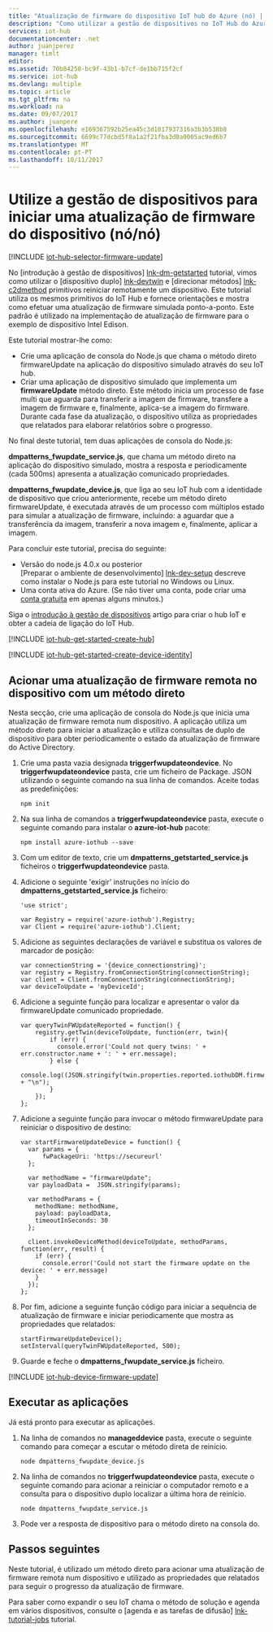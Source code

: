```yaml
---
title: "Atualização de firmware do dispositivo IoT hub do Azure (nó) | Microsoft Docs"
description: "Como utilizar a gestão de dispositivos no IoT Hub do Azure para iniciar uma atualização de firmware do dispositivo. Utilize os SDKs IoT do Azure para Node.js para implementar uma aplicação de dispositivo simulada e uma aplicação de serviço que aciona a atualização de firmware."
services: iot-hub
documentationcenter: .net
author: juanjperez
manager: timlt
editor: 
ms.assetid: 70b84258-bc9f-43b1-b7cf-de1bb715f2cf
ms.service: iot-hub
ms.devlang: multiple
ms.topic: article
ms.tgt_pltfrm: na
ms.workload: na
ms.date: 09/07/2017
ms.author: juanpere
ms.openlocfilehash: e169367592b25ea45c3d1017937316a3b3b538b8
ms.sourcegitcommit: 6699c77dcbd5f8a1a2f21fba3d0a0005ac9ed6b7
ms.translationtype: MT
ms.contentlocale: pt-PT
ms.lasthandoff: 10/11/2017
---
```

# <a name="use-device-management-to-initiate-a-device-firmware-update-nodenode"></a>Utilize a gestão de dispositivos para iniciar uma atualização de firmware do dispositivo (nó/nó)
[!INCLUDE [iot-hub-selector-firmware-update](../../includes/iot-hub-selector-firmware-update.md)]

No [introdução à gestão de dispositivos] [ lnk-dm-getstarted] tutorial, vimos como utilizar o [dispositivo duplo] [ lnk-devtwin] e [direcionar métodos] [ lnk-c2dmethod] primitivos reiniciar remotamente um dispositivo. Este tutorial utiliza os mesmos primitivos do IoT Hub e fornece orientações e mostra como efetuar uma atualização de firmware simulada ponto-a-ponto.  Este padrão é utilizado na implementação de atualização de firmware para o exemplo de dispositivo Intel Edison.

Este tutorial mostrar-lhe como:

* Crie uma aplicação de consola do Node.js que chama o método direto firmwareUpdate na aplicação do dispositivo simulado através do seu IoT hub.
* Criar uma aplicação de dispositivo simulado que implementa um **firmwareUpdate** método direto. Este método inicia um processo de fase multi que aguarda para transferir a imagem de firmware, transfere a imagem de firmware e, finalmente, aplica-se a imagem do firmware. Durante cada fase da atualização, o dispositivo utiliza as propriedades que relatados para elaborar relatórios sobre o progresso.

No final deste tutorial, tem duas aplicações de consola do Node.js:

**dmpatterns_fwupdate_service.js**, que chama um método direto na aplicação do dispositivo simulado, mostra a resposta e periodicamente (cada 500ms) apresenta a atualização comunicado propriedades.

**dmpatterns_fwupdate_device.js**, que liga ao seu IoT hub com a identidade de dispositivo que criou anteriormente, recebe um método direto firmwareUpdate, é executada através de um processo com múltiplos estado para simular a atualização de firmware, incluindo: a aguardar que a transferência da imagem, transferir a nova imagem e, finalmente, aplicar a imagem.

Para concluir este tutorial, precisa do seguinte:

* Versão do node.js 4.0.x ou posterior <br/>  [Preparar o ambiente de desenvolvimento] [ lnk-dev-setup] descreve como instalar o Node.js para este tutorial no Windows ou Linux.
* Uma conta ativa do Azure. (Se não tiver uma conta, pode criar uma [conta gratuita][lnk-free-trial] em apenas alguns minutos.)

Siga o [introdução à gestão de dispositivos](iot-hub-node-node-device-management-get-started.md) artigo para criar o hub IoT e obter a cadeia de ligação do IoT Hub.

[!INCLUDE [iot-hub-get-started-create-hub](../../includes/iot-hub-get-started-create-hub.md)]

[!INCLUDE [iot-hub-get-started-create-device-identity](../../includes/iot-hub-get-started-create-device-identity.md)]

## <a name="trigger-a-remote-firmware-update-on-the-device-using-a-direct-method"></a>Acionar uma atualização de firmware remota no dispositivo com um método direto
Nesta secção, crie uma aplicação de consola do Node.js que inicia uma atualização de firmware remota num dispositivo. A aplicação utiliza um método direto para iniciar a atualização e utiliza consultas de duplo de dispositivo para obter periodicamente o estado da atualização de firmware do Active Directory.

1. Crie uma pasta vazia designada **triggerfwupdateondevice**.  No **triggerfwupdateondevice** pasta, crie um ficheiro de Package. JSON utilizando o seguinte comando na sua linha de comandos.  Aceite todas as predefinições:
   
    ```
    npm init
    ```
2. Na sua linha de comandos a **triggerfwupdateondevice** pasta, execute o seguinte comando para instalar o **azure-iot-hub** pacote:
   
    ```
    npm install azure-iothub --save
    ```
3. Com um editor de texto, crie um **dmpatterns_getstarted_service.js** ficheiros o **triggerfwupdateondevice** pasta.
4. Adicione o seguinte 'exigir' instruções no início do **dmpatterns_getstarted_service.js** ficheiro:
   
    ```
    'use strict';
   
    var Registry = require('azure-iothub').Registry;
    var Client = require('azure-iothub').Client;
    ```
5. Adicione as seguintes declarações de variável e substitua os valores de marcador de posição:
   
    ```
    var connectionString = '{device_connectionstring}';
    var registry = Registry.fromConnectionString(connectionString);
    var client = Client.fromConnectionString(connectionString);
    var deviceToUpdate = 'myDeviceId';
    ```
6. Adicione a seguinte função para localizar e apresentar o valor da firmwareUpdate comunicado propriedade.
   
    ```
    var queryTwinFWUpdateReported = function() {
        registry.getTwin(deviceToUpdate, function(err, twin){
            if (err) {
              console.error('Could not query twins: ' + err.constructor.name + ': ' + err.message);
            } else {
              console.log((JSON.stringify(twin.properties.reported.iothubDM.firmwareUpdate)) + "\n");
            }
        });
    };
    ```
7. Adicione a seguinte função para invocar o método firmwareUpdate para reiniciar o dispositivo de destino:
   
    ```
    var startFirmwareUpdateDevice = function() {
      var params = {
          fwPackageUri: 'https://secureurl'
      };
   
      var methodName = "firmwareUpdate";
      var payloadData =  JSON.stringify(params);
   
      var methodParams = {
        methodName: methodName,
        payload: payloadData,
        timeoutInSeconds: 30
      };
   
      client.invokeDeviceMethod(deviceToUpdate, methodParams, function(err, result) {
        if (err) {
          console.error('Could not start the firmware update on the device: ' + err.message)
        } 
      });
    };
    ```
8. Por fim, adicione a seguinte função código para iniciar a sequência de atualização de firmware e iniciar periodicamente que mostra as propriedades que relatados:
   
    ```
    startFirmwareUpdateDevice();
    setInterval(queryTwinFWUpdateReported, 500);
    ```
9. Guarde e feche o **dmpatterns_fwupdate_service.js** ficheiro.

[!INCLUDE [iot-hub-device-firmware-update](../../includes/iot-hub-device-firmware-update.md)]

## <a name="run-the-apps"></a>Executar as aplicações
Já está pronto para executar as aplicações.

1. Na linha de comandos no **manageddevice** pasta, execute o seguinte comando para começar a escutar o método direta de reinício.
   
    ```
    node dmpatterns_fwupdate_device.js
    ```
2. Na linha de comandos no **triggerfwupdateondevice** pasta, execute o seguinte comando para acionar a reiniciar o computador remoto e a consulta para o dispositivo duplo localizar a última hora de reinício.
   
    ```
    node dmpatterns_fwupdate_service.js
    ```
3. Pode ver a resposta de dispositivo para o método direto na consola do.

## <a name="next-steps"></a>Passos seguintes
Neste tutorial, é utilizado um método direto para acionar uma atualização de firmware remota num dispositivo e utilizado as propriedades que relatados para seguir o progresso da atualização de firmware.

Para saber como expandir o seu IoT chama o método de solução e agenda em vários dispositivos, consulte o [agenda e as tarefas de difusão] [ lnk-tutorial-jobs] tutorial.

[lnk-devtwin]: iot-hub-devguide-device-twins.md
[lnk-c2dmethod]: iot-hub-devguide-direct-methods.md
[lnk-dm-getstarted]: iot-hub-node-node-device-management-get-started.md
[lnk-tutorial-jobs]: iot-hub-node-node-schedule-jobs.md

[lnk-dev-setup]: https://github.com/Azure/azure-iot-sdk-node/tree/master/doc/node-devbox-setup.md
[lnk-free-trial]: http://azure.microsoft.com/pricing/free-trial/
[lnk-transient-faults]: https://msdn.microsoft.com/library/hh680901(v=pandp.50).aspx
